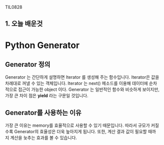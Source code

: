 TIL0828

## 1. 오늘 배운것



# Python Generator



## Generator 정의

 Generator 는 간단하게 설명하면 Iterator 를 생성해 주는 함수입니다. Iterator은 값을 차례대로 꺼낼 수 있는 객체입니다. Iterator 는 next() 메소드를 이용해 데이터에 순차적으로 접근이 가능한 object 이다. Generator 는 일반적인 함수와 비슷하게 보이지만, 가장 큰 차이 점은 **yield** 라는 구문일 것입니다.



## Generator를 사용하는 이유

 가장 큰 이유는 memory를 효율적으로 사용할 수 있기 때문입니다. 따라서 규모가 커질수록 Generator의 효율성은 더욱 높아지게 됩니다. 또한, 계산 결과 값이 필요할 때까지 계산을 늦추는 효과를 볼 수 있습니다.